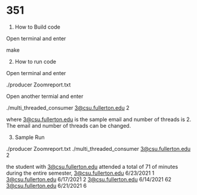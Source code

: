 # 351
1. How to Build code

Open terminal and enter

make


2. How to run code

Open terminal and enter

./producer Zoomreport.txt


Open another termial and enter

./multi_threaded_consumer 3@csu.fullerton.edu 2

where 3@csu.fullerton.edu is the sample email and number of threads is 2.
The email and number of threads can be changed.

3. Sample Run

./producer Zoomreport.txt
./multi_threaded_consumer 3@csu.fullerton.edu 2

the student with 3@csu.fullerton.edu attended a total of 71 of minutes during the entire semester,
3@csu.fullerton.edu 6/23/2021 1
3@csu.fullerton.edu 6/17/2021 2
3@csu.fullerton.edu 6/14/2021 62
3@csu.fullerton.edu 6/21/2021 6
